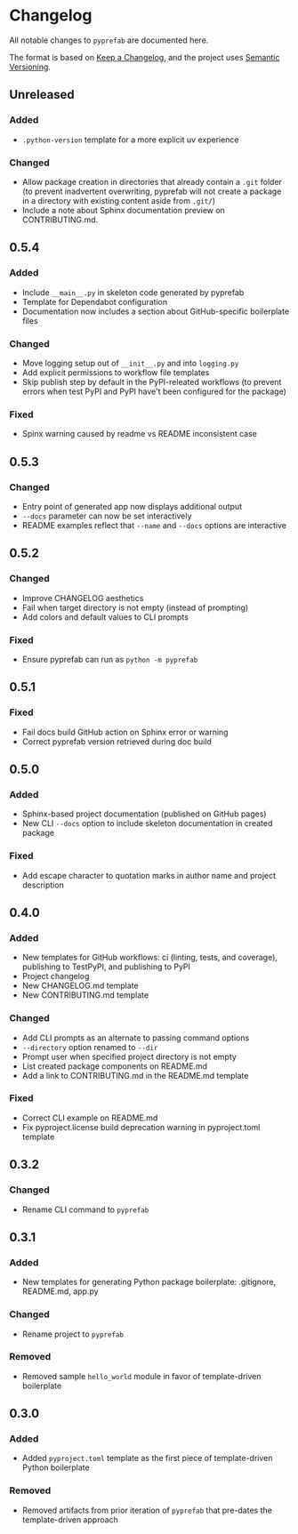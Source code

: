 # Changelog

All notable changes to `pyprefab` are documented here.

The format is based on [Keep a Changelog](https://keepachangelog.com), and the
project uses [Semantic Versioning](https://semver.org/).

## Unreleased

### Added

- `.python-version` template for a more explicit uv experience

### Changed

- Allow package creation in directories that already contain a `.git` folder
  (to prevent inadvertent overwriting, pyprefab will not create a package in
  a directory with existing content aside from `.git/`)
- Include a note about Sphinx documentation preview on CONTRIBUTING.md.

## 0.5.4

### Added

- Include `__main__.py` in skeleton code generated by pyprefab
- Template for Dependabot configuration
- Documentation now includes a section about GitHub-specific boilerplate files

### Changed

- Move logging setup out of `__init__.py` and into `logging.py`
- Add explicit permissions to workflow file templates
- Skip publish step by default in the PyPI-releated workflows
  (to prevent errors when test PyPI and PyPI have't been configured for the package)

### Fixed

- Spinx warning caused by readme vs README inconsistent case

## 0.5.3

### Changed

- Entry point of generated app now displays additional output
- `--docs` parameter can now be set interactively
- README examples reflect that `--name` and `--docs` options are interactive

## 0.5.2

### Changed

- Improve CHANGELOG aesthetics
- Fail when target directory is not empty (instead of prompting)
- Add colors and default values to CLI prompts

### Fixed

- Ensure pyprefab can run as `python -m pyprefab`

## 0.5.1

### Fixed

- Fail docs build GitHub action on Sphinx error or warning
- Correct pyprefab version retrieved during doc build

## 0.5.0

### Added

- Sphinx-based project documentation (published on GitHub pages)
- New CLI `--docs` option to include skeleton documentation in created package

### Fixed

- Add escape character to quotation marks in author name and project description

## 0.4.0

### Added

- New templates for GitHub workflows: ci (linting, tests, and coverage),
  publishing to TestPyPI, and publishing to PyPI
- Project changelog
- New CHANGELOG.md template
- New CONTRIBUTING.md template

### Changed

- Add CLI prompts as an alternate to passing command options
- `--directory` option renamed to `--dir`
- Prompt user when specified project directory is not empty
- List created package components on README.md
- Add a link to CONTRIBUTING.md in the README.md template

### Fixed

- Correct CLI example on README.md
- Fix pyproject.license build deprecation warning in pyproject.toml template

## 0.3.2

### Changed

- Rename CLI command to `pyprefab`

## 0.3.1

### Added

- New templates for generating Python package boilerplate: .gitignore,
  README.md, app.py

### Changed

- Rename project to `pyprefab`

### Removed

- Removed sample `hello_world` module in favor of template-driven boilerplate

## 0.3.0

### Added

- Added `pyproject.toml` template as the first piece of template-driven Python
  boilerplate

### Removed

- Removed artifacts from prior iteration of `pyprefab` that pre-dates the
  template-driven approach

